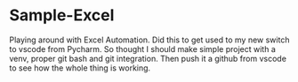 # Sample-Excel
Playing around with Excel Automation. Did this to get used to my new switch to vscode from Pycharm. 
So thought I should make simple project with a venv, proper git bash and git integration. Then push it a github from vscode to see how the whole thing is working. 
